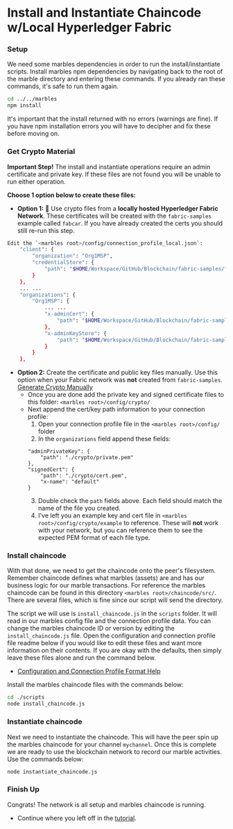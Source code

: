 # Install and Instantiate Chaincode w/Local Hyperledger Fabric

### Setup
We need some marbles dependencies in order to run the install/instantiate scripts.
Install marbles npm dependencies by navigating back to the root of the marble directory and entering these commands.
If you already ran these commands, it's safe to run them again.

```bash
cd ../../marbles
npm install
```

It's important that the install returned with no errors (warnings are fine).
If you have npm installation errors you will have to decipher and fix these before moving on.

### Get Crypto Material
**Important Step!** The install and instantiate operations require an admin certificate and private key.
If these files are not found you will be unable to run either operation.

**Choose 1 option below to create these files:**

- **Option 1:** :lollipop: Use crypto files from a **locally hosted Hyperledger Fabric Network**. These certificates will be created with the `fabric-samples` example called `fabcar`. If you have already created the certs you should still re-run this step.
```bash
Edit the `<marbles root>/config/connection_profile_local.json`:
	"client": {
		"organization": "Org1MSP",
		"credentialStore": {
			"path": "$HOME/Workspace/GitHub/Blockchain/fabric-samples/fabcar/hfc-key-store"
		}
	},
	... ...
	"organizations": {
		"Org1MSP": {
			... ...
			"x-adminCert": {
				"path": "$HOME/Workspace/GitHub/Blockchain/fabric-samples/basic-network/crypto-config/peerOrganizations/org1.example.com/users/Admin@org1.example.com/msp/admincerts/Admin@org1.example.com-cert.pem"
			},
			"x-adminKeyStore": {
				"path": "$HOME/Workspace/GitHub/Blockchain/fabric-samples/basic-network/crypto-config/peerOrganizations/org1.example.com/users/Admin@org1.example.com/msp/keystore/"
			}
		}
	},
```
- **Option 2:** Create the certificate and public key files manually.  Use this option when your Fabric network was **not** created from `fabric-samples`. [Generate Crypto Manually](https://console.bluemix.net/docs/services/blockchain/v10_application.html#generating-the-client-side-certificates)
	- Once you are done add the private key and signed certificate files to this folder: `<marbles root>/config/crypto/`
	- Next append the cert/key path information to your connection profile:
		1. Open your connection profile file in the `<marbles root>/config/` folder
		2. In the `organizations` field append these fields:
		```
		"adminPrivateKey": {
			"path": "./crypto/private.pem"
		},
		"signedCert": {
			"path": "./crypto/cert.pem",
			"x-name": "default"
		}
		```
		3. Double check the `path` fields above. Each field should match the name of the file you created.
		4. I've left you an example key and cert file in `<marbles root>/config/crypto/example` to reference. These will **not** work with your network, but you can reference them to see the expected PEM format of each file type.

<a name="installChaincode"></a>

### Install chaincode
With that done, we need to get the chaincode onto the peer's filesystem.
Remember chaincode defines what marbles (assets) are and has our business  logic for our marble transactions.
For reference the marbles chaincode can be found in this directory `<marbles root>/chaincode/src/`.
There are several files, which is fine since our script will send the directory.

The script we will use is `install_chaincode.js` in the `scripts` folder.
It will read in our marbles config file and the connection profile data.
You can change the marbles chaincode ID or version by editing the `install_chaincode.js` file.
Open the configuration and connection profile file readme below if you would like to edit these files and want more information on their contents.
If you are okay with the defaults, then simply leave these files alone and run the command below.

- [Configuration and Connection Profile Format Help](./config_file.md)

Install the marbles chaincode files with the commands below:

```bash
cd ./scripts
node install_chaincode.js
```

### Instantiate chaincode
Next we need to instantiate the chaincode.
This will have the peer spin up the marbles chaincode for your channel `mychannel`.
Once this is complete we are ready to use the blockchain network to record our marble activities.
Use the commands below:

```bash
node instantiate_chaincode.js
```

### Finish Up

Congrats! The network is all setup and marbles chaincode is running.

- Continue where you left off in the [tutorial](../README.md#hostmarbles).
